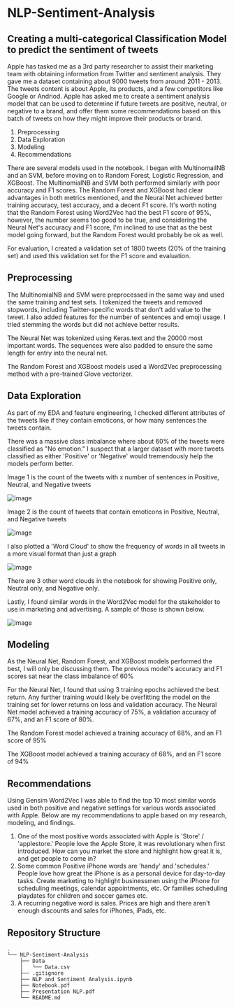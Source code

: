 # NLP-Sentiment-Analysis

## Creating a multi-categorical Classification Model to predict the sentiment of tweets

Apple has tasked me as a 3rd party researcher to assist their marketing team with obtaining information from Twitter and sentiment analysis. They gave me a dataset containing about 9000 tweets from around 2011 - 2013. The tweets content is about Apple, its products, and a few competitors like Google or Andriod. Apple has asked me to create a sentiment analysis model that can be used to determine if future tweets are positive, neutral, or negative to a brand, and offer them some recommendations based on this batch of tweets on how they might improve their products or brand. 

1. Preprocessing
2. Data Exploration
3. Modeling
4. Recommendations

There are several models used in the notebook. I began with MultinomailNB and an SVM, before moving on to Random Forest, Logistic Regression, and XGBoost. The MultinomialNB and SVM both performed similarly with poor accuracy and F1 scores. The Random Forest and XGBoost had clear advantages in both metrics mentioned, and the Neural Net achieved better training accuracy, test accuracy, and a decent F1 score. It's worth noting that the Random Forest using Word2Vec had the best F1 score of 95%, however, the number seems too good to be true, and considering the Neural Net's accuracy and F1 score, I'm inclined to use that as the best model going forward, but the Random Forest would probably be ok as well.

For evaluation, I created a validation set of 1800 tweets (20% of the training set) and used this validation set for the F1 score and evaluation.

## Preprocessing

The MultinomialNB and SVM were preprocessed in the same way and used the same training and test sets. I tokenized the tweets and removed stopwords, including Twitter-specific words that don't add value to the tweet. I also added features for the number of sentences and emoji usage. I tried stemming the words but did not achieve better results.

The Neural Net was tokenized using Keras.text and the 20000 most important words. The sequences were also padded to ensure the same length for entry into the neural net.

The Random Forest and XGBoost models used a Word2Vec preprocessing method with a pre-trained Glove vectorizer.

## Data Exploration

As part of my EDA and feature engineering, I checked different attributes of the tweets like if they contain emoticons, or how many sentences the tweets contain.

There was a massive class imbalance where about 60% of the tweets were classified as "No emotion." I suspect that a larger dataset with more tweets classified as either 'Positive' or 'Negative' would tremendously help the models perform better.

Image 1 is the count of the tweets with x number of sentences in Positive, Neutral, and Negative tweets

![image](https://user-images.githubusercontent.com/104473048/224124854-12af0e98-4133-49d2-a11e-5853bf23a345.png)

Image 2 is the count of tweets that contain emoticons in Positive, Neutral, and Negative tweets

![image](https://user-images.githubusercontent.com/104473048/224124973-c1800bd2-626d-4774-931f-267daa689547.png)

I also plotted a 'Word Cloud' to show the frequency of words in all tweets in a more visual format than just a graph

![image](https://user-images.githubusercontent.com/104473048/224125494-d3e95971-f04a-4be7-bc60-67624a7bbb84.png)

There are 3 other word clouds in the notebook for showing Positive only, Neutral only, and Negative only.

Lastly, I found similar words in the Word2Vec model for the stakeholder to use in marketing and advertising. A sample of those is shown below.

![image](https://user-images.githubusercontent.com/104473048/224126174-63eb547f-90df-43ea-bcd0-ee4fdadaedaa.png)

## Modeling

As the Neural Net, Random Forest, and XGBoost models performed the best, I will only be discussing them. The previous model's accuracy and F1 scores sat near the class imbalance of 60%

For the Neural Net, I found that using 3 training epochs achieved the best return. Any further training would likely be overfitting the model on the training set for lower returns on loss and validation accuracy. The Neural Net model achieved a training accuracy of 75%, a validation accuracy of 67%, and an F1 score of 80%.

The Random Forest model achieved a training accuracy of 68%, and an F1 score of 95%

The XGBoost model achieved a training accuracy of 68%, and an F1 score of 94%

## Recommendations

Using Gensim Word2Vec I was able to find the top 10 most similar words used in both positive and negative settings for various words associated with Apple. Below are my recommendations to apple based on my research, modeling, and findings.

1. One of the most positive words associated with Apple is 'Store' / 'applestore.' People love the Apple Store, it was revolutionary when first introduced. How can you market the store and highlight how great it is, and get people to come in?
2. Some common Positive iPhone words are 'handy' and 'schedules.' People love how great the iPhone is as a personal device for day-to-day tasks. Create marketing to highlight businessmen using the iPhone for scheduling meetings, calendar appointments, etc. Or families scheduling playdates for children and soccer games etc.
3. A recurring negative word is sales. Prices are high and there aren't enough discounts and sales for iPhones, iPads, etc.

## Repository Structure

```
.
└── NLP-Sentiment-Analysis
    ├── Data
    │   └── Data.csv
    ├── .gitignore
    ├── NLP and Sentiment Analysis.ipynb
    ├── Notebook.pdf
    ├── Presentation NLP.pdf
    └── README.md
